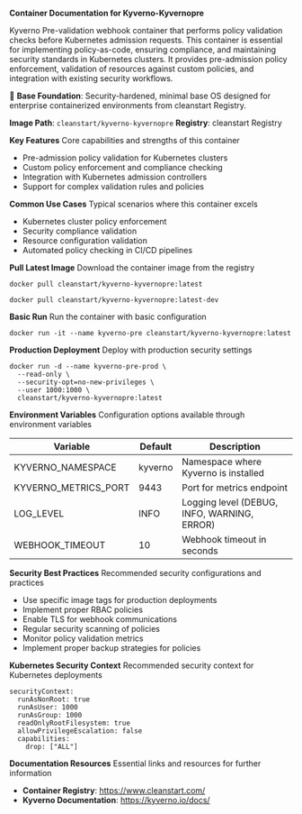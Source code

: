 <p><strong>Container Documentation for Kyverno-Kyvernopre</strong></p>
<p>Kyverno Pre-validation webhook container that performs policy validation checks before Kubernetes admission requests. This container is essential for implementing policy-as-code, ensuring compliance, and maintaining security standards in Kubernetes clusters. It provides pre-admission policy enforcement, validation of resources against custom policies, and integration with existing security workflows.</p>
<p>📌 <strong>Base Foundation</strong>: Security-hardened, minimal base OS designed for enterprise containerized environments from cleanstart Registry.</p>
<p><strong>Image Path</strong>: <code>cleanstart/kyverno-kyvernopre</code>
<strong>Registry</strong>: cleanstart Registry</p>
<p><strong>Key Features</strong>
Core capabilities and strengths of this container</p>
<ul>
<li>Pre-admission policy validation for Kubernetes clusters</li>
<li>Custom policy enforcement and compliance checking</li>
<li>Integration with Kubernetes admission controllers</li>
<li>Support for complex validation rules and policies</li>
</ul>
<p><strong>Common Use Cases</strong>
Typical scenarios where this container excels</p>
<ul>
<li>Kubernetes cluster policy enforcement</li>
<li>Security compliance validation</li>
<li>Resource configuration validation</li>
<li>Automated policy checking in CI/CD pipelines</li>
</ul>
<p><strong>Pull Latest Image</strong>
Download the container image from the registry</p>
<pre><code class="lang-bash">docker pull cleanstart/kyverno-<span class="hljs-string">kyvernopre:</span>latest
</code></pre>
<pre><code class="lang-bash">docker pull cleanstart/kyverno-<span class="hljs-string">kyvernopre:</span>latest-dev
</code></pre>
<p><strong>Basic Run</strong>
Run the container with basic configuration</p>
<pre><code class="lang-bash">docker <span class="hljs-built_in">run</span> -<span class="hljs-keyword">it</span> <span class="hljs-comment">--name kyverno-pre cleanstart/kyverno-kyvernopre:latest</span>
</code></pre>
<p><strong>Production Deployment</strong>
Deploy with production security settings</p>
<pre><code class="lang-bash">docker run -d --name kyverno-pre-prod \
  -<span class="ruby">-read-only \
</span>  -<span class="ruby">-security-opt=no-new-privileges \
</span>  -<span class="ruby">-user <span class="hljs-number">1000</span><span class="hljs-symbol">:</span><span class="hljs-number">1000</span> \
</span>  cleanstart/kyverno-kyvernopre:latest
</code></pre>
<p><strong>Environment Variables</strong>
Configuration options available through environment variables</p>
<table>
<thead>
<tr>
<th>Variable</th>
<th>Default</th>
<th>Description</th>
</tr>
</thead>
<tbody>
<tr>
<td>KYVERNO_NAMESPACE</td>
<td>kyverno</td>
<td>Namespace where Kyverno is installed</td>
</tr>
<tr>
<td>KYVERNO_METRICS_PORT</td>
<td>9443</td>
<td>Port for metrics endpoint</td>
</tr>
<tr>
<td>LOG_LEVEL</td>
<td>INFO</td>
<td>Logging level (DEBUG, INFO, WARNING, ERROR)</td>
</tr>
<tr>
<td>WEBHOOK_TIMEOUT</td>
<td>10</td>
<td>Webhook timeout in seconds</td>
</tr>
</tbody>
</table>
<p><strong>Security Best Practices</strong>
Recommended security configurations and practices</p>
<ul>
<li>Use specific image tags for production deployments</li>
<li>Implement proper RBAC policies</li>
<li>Enable TLS for webhook communications</li>
<li>Regular security scanning of policies</li>
<li>Monitor policy validation metrics</li>
<li>Implement proper backup strategies for policies</li>
</ul>
<p><strong>Kubernetes Security Context</strong>
Recommended security context for Kubernetes deployments</p>
<pre><code class="lang-yaml"><span class="hljs-attr">securityContext:</span>
<span class="hljs-attr">  runAsNonRoot:</span> <span class="hljs-literal">true</span>
<span class="hljs-attr">  runAsUser:</span> <span class="hljs-number">1000</span>
<span class="hljs-attr">  runAsGroup:</span> <span class="hljs-number">1000</span>
<span class="hljs-attr">  readOnlyRootFilesystem:</span> <span class="hljs-literal">true</span>
<span class="hljs-attr">  allowPrivilegeEscalation:</span> <span class="hljs-literal">false</span>
<span class="hljs-attr">  capabilities:</span>
<span class="hljs-attr">    drop:</span> [<span class="hljs-string">"ALL"</span>]
</code></pre>
<p><strong>Documentation Resources</strong>
Essential links and resources for further information</p>
<ul>
<li><strong>Container Registry</strong>: <a href="https://www.cleanstart.com/">https://www.cleanstart.com/</a></li>
<li><strong>Kyverno Documentation</strong>: <a href="https://kyverno.io/docs/">https://kyverno.io/docs/</a></li>
</ul>
